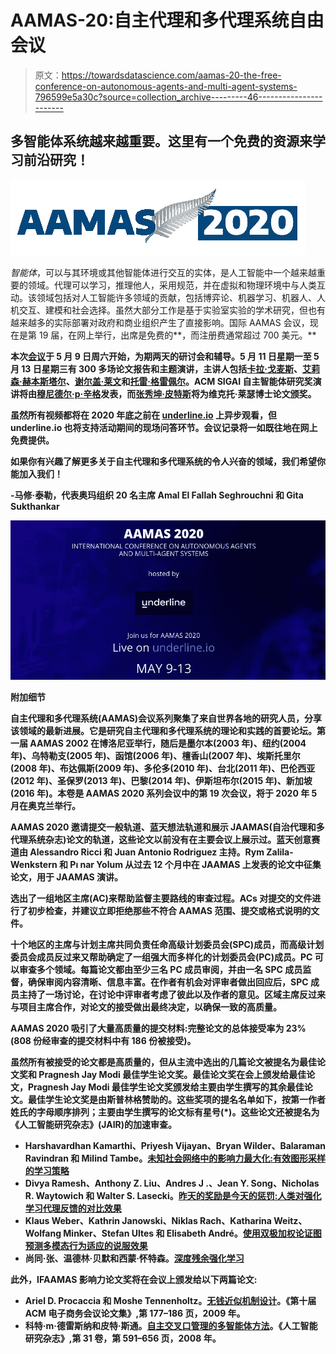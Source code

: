 # AAMAS-20:自主代理和多代理系统自由会议

> 原文：<https://towardsdatascience.com/aamas-20-the-free-conference-on-autonomous-agents-and-multi-agent-systems-796599e5a30c?source=collection_archive---------46----------------------->

## 多智能体系统越来越重要。这里有一个免费的资源来学习前沿研究！

![](img/8c9c5a5a9239866059956548f58e4279.png)

*智能体*，可以与其环境或其他智能体进行交互的实体，是人工智能中一个越来越重要的领域。代理可以学习，推理他人，采用规范，并在虚拟和物理环境中与人类互动。该领域包括对人工智能许多领域的贡献，包括博弈论、机器学习、机器人、人机交互、建模和社会选择。虽然大部分工作是基于实验室实验的学术研究，但也有越来越多的实际部署对政府和商业组织产生了直接影响。国际 AAMAS 会议，现在是第 19 届，在网上举行，出席是免费的**，而注册费通常超过 700 美元。**

**本次[会议](https://aamas2020.conference.auckland.ac.nz/)于 5 月 9 日周六开始，为期两天的研讨会和辅导。5 月 11 日星期一至 5 月 13 日星期三有 300 多场论文报告和主题演讲，主讲人包括[卡拉·戈麦斯](https://www.cs.cornell.edu/gomes/)、[艾莉森·赫本斯塔尔](https://environment.leeds.ac.uk/geography/staff/1046/professor-alison-heppenstall)、[谢尔盖·莱文](https://people.eecs.berkeley.edu/~svlevine/)和[托雷·格雷佩尔](https://www.linkedin.com/in/thoregraepel/?originalSubdomain=uk)。ACM SIGAI 自主智能体研究奖演讲将由[穆尼德尔·p·辛格](https://www.csc2.ncsu.edu/faculty/mpsingh/)发表，而[张秀坤·皮特斯](https://www.dominik-peters.de/)将为维克托·莱瑟博士论文颁奖。**

**虽然所有视频都将在 2020 年底之前在 [underline.io](https://underline.io/conferences/19) 上异步观看，但 underline.io 也将支持活动期间的现场问答环节。会议记录将一如既往地在网上免费提供。**

**如果你有兴趣了解更多关于自主代理和多代理系统的令人兴奋的领域，我们希望你能加入我们！**

**-马修·泰勒，代表奥玛组织 20 名主席 Amal El Fallah Seghrouchni 和 Gita Sukthankar**

**![](img/2d946b4e6fee4e4ef65673a1fb50d90b.png)**

****附加细节****

**自主代理和多代理系统(AAMAS)会议系列聚集了来自世界各地的研究人员，分享该领域的最新进展。它是研究自主代理和多代理系统的理论和实践的首要论坛。第一届 AAMAS 2002 在博洛尼亚举行，随后是墨尔本(2003 年)、纽约(2004 年)、乌特勒支(2005 年)、函馆(2006 年)、檀香山(2007 年)、埃斯托里尔(2008 年)、布达佩斯(2009 年)、多伦多(2010 年)、台北(2011 年)、巴伦西亚(2012 年)、圣保罗(2013 年)、巴黎(2014 年)、伊斯坦布尔(2015 年)、新加坡(2016 年)。本卷是 AAMAS 2020 系列会议中的第 19 次会议，将于 2020 年 5 月在奥克兰举行。**

**AAMAS 2020 邀请提交一般轨道、蓝天想法轨道和展示 JAAMAS(自治代理和多代理系统杂志)论文的轨道，这些论文以前没有在主要会议上展示过。蓝天创意赛道由 Alessandro Ricci 和 Juan Antonio Rodriguez 主持。Rym Zalila-Wenkstern 和 Pı nar Yolum 从过去 12 个月中在 JAAMAS 上发表的论文中征集论文，用于 JAAMAS 演讲。**

**选出了一组地区主席(AC)来帮助监督主要路线的审查过程。ACs 对提交的文件进行了初步检查，并建议立即拒绝那些不符合 AAMAS 范围、提交或格式说明的文件。**

**十个地区的主席与计划主席共同负责任命高级计划委员会(SPC)成员，而高级计划委员会成员反过来又帮助确定了一组强大而多样化的计划委员会(PC)成员。PC 可以审查多个领域。每篇论文都由至少三名 PC 成员审阅，并由一名 SPC 成员监督，确保审阅内容清晰、信息丰富。在作者有机会对评审者做出回应后，SPC 成员主持了一场讨论，在讨论中评审者考虑了彼此以及作者的意见。区域主席反过来与项目主席合作，对论文的接受做出最终决定，以确保一致的高质量。**

**AAMAS 2020 吸引了大量高质量的提交材料:完整论文的总体接受率为 23%(808 份经审查的提交材料中有 186 份被接受)。**

**虽然所有被接受的论文都是高质量的，但从主流中选出的几篇论文被提名为最佳论文奖和 Pragnesh Jay Modi 最佳学生论文奖。最佳论文奖在会上颁发给最佳论文，Pragnesh Jay Modi 最佳学生论文奖颁发给主要由学生撰写的其余最佳论文。最佳学生论文奖是由斯普林格赞助的。这些奖项的提名名单如下，按第一作者姓氏的字母顺序排列；主要由学生撰写的论文标有星号(*)。这些论文还被提名为《人工智能研究杂志》(JAIR)的加速审查。**

*   **Harshavardhan Kamarthi、Priyesh Vijayan、Bryan Wilder、Balaraman Ravindran 和 Milind Tambe。[未知社会网络中的影响力最大化:有效图形采样的学习策略](http://www.ifaamas.org/Proceedings/aamas2020/pdfs/p575.pdf)**
*   **Divya Ramesh、Anthony Z. Liu、Andres J .、Jean Y. Song、Nicholas R. Waytowich 和 Walter S. Lasecki。[昨天的奖励是今天的惩罚:人类对强化学习代理反馈的对比效果](http://www.ifaamas.org/Proceedings/aamas2020/pdfs/p1090.pdf)**
*   **Klaus Weber、Kathrin Janowski、Niklas Rach、Katharina Weitz、Wolfang Minker、Stefan Ultes 和 Elisabeth André。[使用双极加权论证图预测多模态行为适应的说服效果](http://www.ifaamas.org/Proceedings/aamas2020/pdfs/p1476.pdf)**
*   **尚同·张、温德林·贝默和西蒙·怀特森。[深度残余强化学习](http://www.ifaamas.org/Proceedings/aamas2020/pdfs/p1611.pdf)**

**此外，IFAAMAS 影响力论文奖将在会议上颁发给以下两篇论文:**

*   **Ariel D. Procaccia 和 Moshe Tennenholtz。[无钱近似机制设计](https://dl.acm.org/doi/10.1145/1566374.1566401)。《第十届 ACM 电子商务会议论文集》,第 177–186 页，2009 年。**
*   **科特·m·德雷斯纳和皮特·斯通。[自主交叉口管理的多智能体方法](https://jair.org/index.php/jair/article/view/10542)。《人工智能研究杂志》,第 31 卷，第 591–656 页，2008 年。**